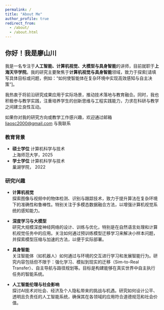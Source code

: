 ```yaml
---
permalink: /
title: "About Me"
author_profile: true
redirect_from: 
  - /about/
  - /about.html
---
```


## 你好！我是廖山川

我是一名专注于**人工智能、计算机视觉、大模型与具身智能**的讲师，目前就职于**上海天华学院**。我的研究主要聚焦于**计算机视觉与具身智能**领域，致力于探索[请填写具体目标或问题，例如：“如何使智能体在复杂环境中实现高效感知与自主决策”]。

我热衷于将前沿研究成果应用于实际场景，推动技术落地与教育融合。同时，我也积极参与教学实践，注重培养学生的创新思维与工程实践能力，力求在科研与教学之间建立良性互动。

如果你对我的研究方向或教学工作感兴趣，欢迎通过邮箱 [liaosc2000@gmail.com](liaosc2000@gmail.com) 与我联系

### 教育背景
- **硕士学位**   计算机科学与技术  
  上海师范大学，2025
- **学士学位**   计算机科学与技术  
  巢湖学院，   2022



### 研究兴趣

- **计算机视觉**  
  探索图像与视频中的物体检测、识别与跟踪技术，致力于提升算法在复杂环境下的准确性和鲁棒性。特别关注于多模态数据融合方法，以增强计算机视觉系统的感知能力。

- **深度学习与大模型**  
  研究大规模深度神经网络的设计、训练与优化，特别是在自然语言处理和计算机视觉任务中的应用。关注如何通过预训练模型迁移学习来解决小样本问题，并探索模型压缩与加速的方法，以便于实际部署。

- **具身智能**  
  关注智能体（如机器人）如何通过与环境的交互进行学习和发展智能行为。研究内容包括但不限于：强化学习、模拟到现实的迁移（Sim-to-Real Transfer）、自主导航与路径规划等。目标是构建能够在真实世界中自主执行任务的智能系统。

- **人工智能伦理与社会影响**  
  探讨AI技术对社会、经济及个人隐私带来的挑战与机遇。研究如何设计公平、透明且负责任的人工智能系统，确保其在各领域的应用符合道德规范和社会价值。


